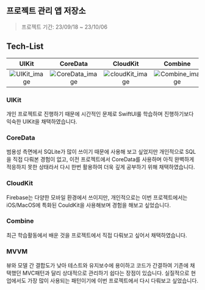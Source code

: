 ## 프로젝트 관리 앱 저장소
> 프로젝트 기간: 23/09/18 ~ 23/10/06

## Tech-List

| UIKit | CoreData | CloudKit | Combine | MVVM |
| :--------: | :--------: | :--------: | :--------: | :--------: |
|![UIKit_image](https://github.com/yagom-academy/ios-project-manager/assets/125210310/b5f587b9-6752-4995-9e2e-1bd983e9f82a)|![CoreData_image](https://github.com/yagom-academy/ios-project-manager/assets/125210310/3f1fb55a-d897-4546-af3c-f4d182305117)|![cloudKit_image](https://github.com/yagom-academy/ios-project-manager/assets/125210310/a609ca0d-e136-46d9-9057-434887b90b91)|![Combine_image](https://github.com/yagom-academy/ios-project-manager/assets/125210310/8be4d51b-c0e2-4df9-98c0-39b456c8b8ce)|![MVVM_image](https://github.com/yagom-academy/ios-project-manager/assets/125210310/31ed8880-bf4d-4740-a101-bb72298352e5)


### UIKit
개인 프로젝트로 진행하기 때문에 시간적인 문제로 SwiftUI룰 학습하며 진행하기보다 익숙한 UIKit을 채택하였습니다.

### CoreData
범용성 측면에서 SQLite가 많이 쓰이기 때문에 사용해 보고 싶었지만 개인적으로 SQL을 직접 다뤄본 경험이 없고, 이전 프로젝트에서 CoreData를 사용하며 아직 완벽하게 적응하지 못한 상태라서 다시 한번 활용하여 더욱 깊게 공부하기 위해 채택하였습니다.

### CloudKit
Firebase는 다양한 모바일 환경에서 쓰이지만, 개인적으로는 이번 프로젝트에서는 iOS/MacOS에 특화된 CouldKit을 사용해보며 경험을 해보고 싶었습니다.

### Combine
최근 학습활동에서 배운 것을 프로젝트에서 직접 다뤄보고 싶어서 채택하였습니다.

### MVVM
뷰와 모델 간 결합도가 낮아 테스트와 유지보수에 용이하고 코드가 간결하여 기존에 채택했던 MVC패턴과 달리 상대적으로 관리하기 쉽다는 장점이 있습니다. 실질적으로 현업에서도 가장 많이 사용되는 패턴이기에 이번 프로젝트에서 다시 다뤄보고 싶었습니다.
